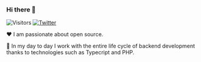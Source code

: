 ### Hi there 👋

![Visitors](https://visitor-badge.glitch.me/badge?page_id=gregorip02)
[![Twitter](https://img.shields.io/twitter/url/https/twitter.com/cloudposse.svg?style=social&label=Follow%20%40gregorip02)](https://twitter.com/gregorip02)

❤️ I am passionate about open source. 

💾 In my day to day I work with the entire life cycle of backend development thanks to technologies such as Typecript and PHP.

